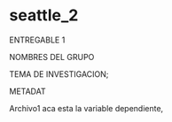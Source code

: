 # seattle_2


ENTREGABLE 1

NOMBRES DEL GRUPO

TEMA DE INVESTIGACION;





METADAT

Archivo1
aca esta la variable dependiente, 
